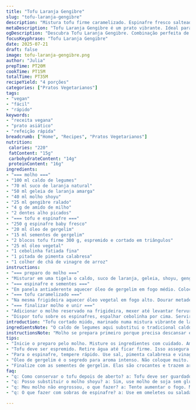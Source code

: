 ```yaml
---
title: "Tofu Laranja Gengibre"
slug: "tofu-laranja-gengibre"
description: "Mistura tofu firme caramelizado. Espinafre fresco salteado no óleo de gergelim. Molho ácido e doce de laranja com gengibre fresco, suco natural e marmelada. Tofu cortado em triângulos para grelhar rápido. Molho engrossa com amido. Toque de molho shoyu e alho fresco. Final com cebolinha e sementes de gergelim torradas. Serve com arroz jasmim. Rápido, sem lactose, sem nozes, sem ovos. Textura e sabor intensos, acidez, toque picante do gengibre. Ingredientes comuns, preparo dinâmico, montagem rápida."
metaDescription: "Tofu Laranja Gengibre é um prato vibrante. Ideal para quem busca uma refeição rápida, saudável e repleta de sabores."
ogDescription: "Descubra Tofu Laranja Gengibre. Combinação perfeita de sabores. Rápido e delicioso, uma ótima opção para refeições práticas."
focusKeyphrase: "Tofu Laranja Gengibre"
date: 2025-07-21
draft: false
image: tofu-laranja-gengibre.png
author: "Julia"
prepTime: PT20M
cookTime: PT15M
totalTime: PT35M
recipeYield: "4 porções"
categories: ["Pratos Vegetarianos"]
tags:
- "vegan"
- "fácil"
- "rápido"
keywords:
- "receita vegana"
- "prato asiático"
- "refeição rápida"
breadcrumb: ["Home", "Recipes", "Pratos Vegetarianos"]
nutrition: 
 calories: "220"
 fatContent: "15g"
 carbohydrateContent: "14g"
 proteinContent: "16g"
ingredients:
- "=== molho ==="
- "100 ml caldo de legumes"
- "70 ml suco de laranja natural"
- "50 ml geleia de laranja amarga"
- "40 ml molho shoyu"
- "25 ml gengibre ralado"
- "4 g de amido de milho"
- "2 dentes alho picados"
- "=== tofu e espinafre ==="
- "250 g espinafre baby fresco"
- "20 ml óleo de gergelim"
- "15 ml sementes de gergelim"
- "2 blocos tofu firme 300 g, espremido e cortado em triângulos"
- "25 ml óleo vegetal"
- "1 cebolinha fatiada fina"
- "1 pitada de pimenta calabresa"
- "1 colher de chá de vinagre de arroz"
instructions:
- "=== preparo do molho ==="
- "Misturar em uma tigela o caldo, suco de laranja, geleia, shoyu, gengibre e alho. Dissolver o amido de milho numa colher de água e juntar. Reservar."
- "=== espinafre e sementes ==="
- "Em panela antiaderente aquecer óleo de gergelim em fogo médio. Colocar espinafre e mexer até murchar — uns 4 minutos. Temperar com sal, pimenta calabresa e uma pitada de vinagre de arroz. Escorrer bem e transferir para o prato de servir. Polvilhar sementes de gergelim por cima."
- "=== tofu caramelizado ==="
- "Na mesma frigideira aquecer óleo vegetal em fogo alto. Dourar metade do tofu, cerca de 3 minutos de cada lado, até formar crosta dourada. Reservar. Repetir com o restante."
- "=== finalizar molho e unir ==="
- "Adicionar o molho reservado na frigideira, mexer até levantar fervura. Cozinhar por uns 3 minutos até engrossar. Colocar o tofu e misturar para envolver bem. Apagar fogo."
- "Dispor tofu sobre os espinafres, espalhar cebolinha por cima. Servir quente. Combina com arroz jasmin."
introduction: "Tofu cortado miúdo, marinado numa mistura vibrante de laranja e gengibre criam contraste de sabor. Espinafre no óleo de gergelim, só até murchar, textura fica leve, frescor mantém. Molho brilha com toque adocicado e picante, engrossa na hora certa. Cebolinha e gergelim torrado elevam, toque crocante, cor e aroma. Jogo de texturas e sabores, ingredientes simples mas combinação ousada. Sem leite, sem ovo, vegan, sem grãos oleaginosos, claro, funcional. Rapidez, sabor e saúde num prato só. Tudo facilita na cozinha, sem complicação, resultado imediato. Servido com arroz jasmim, ganha estrutura. Prato com alma asiática, olho na praticidade. Bom para qualquer hora."
ingredientsNote: "O caldo de legumes aqui substitui o tradicional caldo de galinha, que traz sabor mas deixa o prato vegano e leve. A geleia de laranja amarga faz toda diferença, substituindo marmelada clássica, dando acidez e doce balanceados, fácil de achar nas gôndolas brasileiras. Gengibre fresco é essencial - fresco mesmo, não pó. Tofu firme, achatado em triângulos para dourar rápido e garantir crocância. Óleo de gergelim brinda aroma intenso, aumenta a sensação de prato caseiro especializado. Vinagre de arroz opcional, funciona para equilibrar o sabor, sem interferir no conjunto. Sementes de gergelim torradas chapam aroma e bites crocantes. Cebolinha fresca no topo, contraste visual e gosto. Ingredientes simples, acessíveis em mercados brasileiros, uso prático para o dia a dia."
instructionsNote: "Molho se prepara primeiro porque precisa descansar e o amido hidratado garantir textura perante o cozimento. Calor médio para evitar que o molho azede. O espinafre deve manter cor viva, sem cozinhar demais, daí uso rápido e óleo aromático. Importante escorrer para evitar líquido estragar profundidade do prato. Tofu firme bem espremido para tirar água, garante crocância. Duas levas pra não juntar e amolecer o tofu. Dourar em óleo vegetal neutro para cor e sabor. Molho inserido na frigideira usada com molho permanece saborosos vestígios, capitalizando sabor. Molho engrossar na frigideira, movimento constante para não empelotar. Finalizar com cebolinha fresca traz frescor e textura. Servir acompanhado de arroz jasmim que complementa com neutralidade aromática. Temperatura de serviço quente, mantendo textura do tofu firme. Tempo ajustes (+/- 5 min) para respeitar forno/fogão local. Processo direto, sem enrolação. Receita pensada para ser prática e cheia de sabor."
tips:
- "Inicie o preparo pelo molho. Misture os ingredientes com cuidado. Amido de milho precisa descansar antes de entrar no fogo. Foco é textura. Isso vai fazer diferença, não esqueça."
- "Tofu deve ser espremido. Retire água até ficar firme. Isso assegura crocância ao grelhar. Corte em triângulos. Grelhar em duas levas é essencial. Assim não junta e amolece."
- "Para o espinafre, tempere rápido. Use sal, pimenta calabresa e vinagre de arroz. Mantenha a cor viva. Não deixe cozinhar demais, senão perde o frescor. Escorra bem antes de montar."
- "Óleo de gergelim é o segredo para aroma intenso. Não coloque muito. Um toque já é suficiente. Aqueça a frigideira antes de adicionar o tofu. Isso ajuda a dourar super rápido."
- "Finalize com as sementes de gergelim. Elas são crocantes e trazem aroma intenso. Cebolinha fatiada por cima eleva o prato. Cores e texturas em harmonia. Sabor e aparência juntos."
faq:
- "q: Como conservar o tofu depois de aberto? a: Tofu deve ser guardado na geladeira. Coloque em água. Troque a água diariamente. Isso mantém fresco por mais tempo."
- "q: Posso substituir o molho shoyu? a: Sim, use molho de soja sem glúten. Ou tamari. O sabor muda um pouco, mas ainda é bom. Combine o que preferir."
- "q: Meu molho não engrossou, o que fazer? a: Tente aumentar o fogo. Mexa bem. Se não funcionar, dissolva mais amido em água e adicione aos poucos. Vá controlando a textura."
- "q: O que fazer com sobras de espinafre? a: Use em omeletes ou saladas. Pode também misturar em sopas. Ou até fazer um pesto. Muitas opções."

---
```

